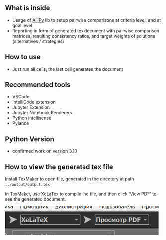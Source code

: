 ## What is inside
- Usage of [AHPy](https://github.com/PhilipGriffith/AHPy) lib to setup pairwise comparisons at criteria level, and at goal level
- Reporting in form of generated tex document with pairwise comparison matrices, resulting consistency ratios, and target weights of solutions (alternatives / strategies)

## How to use
- Just run all cells, the last cell generates the document

## Recommended tools
- VSCode
- IntelliCode extension
- Jupyter Extension
- Jupyter Notebook Renderers
- Python intellisense
- Pylance 

## Python Version
- confirmed work on version 3.10

## How to view the generated tex file
Install [TexMaker](https://www.xm1math.net/texmaker/download.html) to open file, generated in the directory at path `../output/output.tex`

In TexMaker, use XeLaTex to compile the file, and then click 'View PDF' to see the generated document.

![img](static/img.png)
